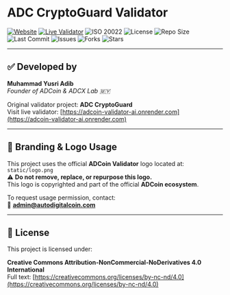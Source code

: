 # ADC CryptoGuard Validator

[![Website](https://img.shields.io/badge/Website-AutoDigitalCoin.com-blue?logo=google-chrome)](https://autodigitalcoin.com)
[![Live Validator](https://img.shields.io/badge/Validator-LIVE-green?logo=vercel)](https://adcoin-validator-ai.onrender.com)
![ISO 20022](https://img.shields.io/badge/ISO%2020022-Compliant-blueviolet)
![License](https://img.shields.io/badge/License-BY--NC--ND%204.0-lightgrey)
![Repo Size](https://img.shields.io/github/repo-size/ADCoinX/adcoin-validator-ai)
![Last Commit](https://img.shields.io/github/last-commit/ADCoinX/adcoin-validator-ai)
![Issues](https://img.shields.io/github/issues/ADCoinX/adcoin-validator-ai)
![Forks](https://img.shields.io/github/forks/ADCoinX/adcoin-validator-ai?style=social)
![Stars](https://img.shields.io/github/stars/ADCoinX/adcoin-validator-ai?style=social)

---

## ✅ Developed by
**Muhammad Yusri Adib**  
*Founder of ADCoin & ADCX Lab 🇲🇾*

Original validator project: **ADC CryptoGuard**  
Visit live validator: [https://adcoin-validator-ai.onrender.com](https://adcoin-validator-ai.onrender.com)

---

## 🎯 Branding & Logo Usage

This project uses the official **ADCoin Validator** logo located at: `static/logo.png`  
⚠️ **Do not remove, replace, or repurpose this logo.**  
This logo is copyrighted and part of the official **ADCoin ecosystem**.

To request usage permission, contact:  
📩 **admin@autodigitalcoin.com**

---

## 📄 License

This project is licensed under:

**Creative Commons Attribution-NonCommercial-NoDerivatives 4.0 International**  
Full text: [https://creativecommons.org/licenses/by-nc-nd/4.0](https://creativecommons.org/licenses/by-nc-nd/4.0)
